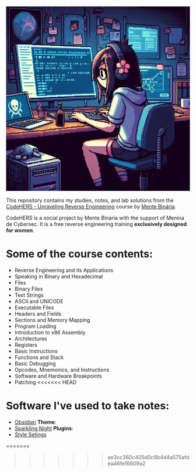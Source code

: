![girl](https://github.com/xssrae/CodeHERS_Notes/blob/main/img/girl.jpeg)

This repository contains my studies, notes, and lab solutions from the [CodeHERS - Unraveling Reverse Engineering](https://www.mentebinaria.com.br/cursos/codehers-desvendando-a-engenharia-reversa-r17/) course by [Mente Binária](https://www.mentebinaria.com.br/).

CodeHERS is a social project by Mente Binária with the support of Menina de Cybersec. It is a free reverse engineering training **exclusively designed for women**.

# Some of the course contents:

- Reverse Engineering and its Applications
- Speaking in Binary and Hexadecimal
- Files
- Binary Files
- Text Strings
- ASCII and UNICODE
- Executable Files
- Headers and Fields
- Sections and Memory Mapping
- Program Loading
- Introduction to x86 Assembly
- Architectures
- Registers
- Basic Instructions
- Functions and Stack
- Basic Debugging
- Opcodes, Mnemonics, and Instructions
- Software and Hardware Breakpoints
- Patching
<<<<<<< HEAD

# Software I've used to take notes:
- [Obsidian](https://obsidian.md/)
**Theme**:
- [Sparkling Night](https://github.com/isax785/obsidian-sparkling-night)
**Plugins**:
- [Style Setings](https://github.com/mgmeyers/obsidian-style-settings)

=======
>>>>>>> ae3cc360c405d0c9b4d4a575afdea46fe16609a2
